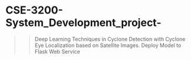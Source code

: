 # CSE-3200-System_Development_project-
>> Deep Learning Techniques in Cyclone Detection with Cyclone Eye Localization based on Satellite Images.
>> Deploy Model to Flask Web Service 
